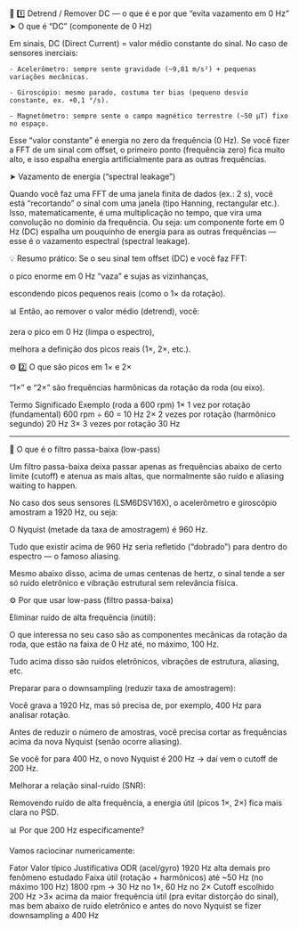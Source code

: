 🌊 1️⃣ Detrend / Remover DC — o que é e por que “evita vazamento em 0 Hz”
➤ O que é “DC” (componente de 0 Hz)

Em sinais, DC (Direct Current) = valor médio constante do sinal.
No caso de sensores inerciais:

    - Acelerômetro: sempre sente gravidade (~9,81 m/s²) + pequenas variações mecânicas.

    - Giroscópio: mesmo parado, costuma ter bias (pequeno desvio constante, ex. +0,1 °/s).

    - Magnetômetro: sempre sente o campo magnético terrestre (~50 µT) fixo no espaço.

Esse “valor constante” é energia no zero da frequência (0 Hz).
Se você fizer a FFT de um sinal com offset, o primeiro ponto (frequência zero) fica muito alto, e isso espalha energia artificialmente para as outras frequências.

➤ Vazamento de energia (“spectral leakage”)

Quando você faz uma FFT de uma janela finita de dados (ex.: 2 s), você está “recortando” o sinal com uma janela (tipo Hanning, rectangular etc.).
Isso, matematicamente, é uma multiplicação no tempo, que vira uma convolução no domínio da frequência.
Ou seja: um componente forte em 0 Hz (DC) espalha um pouquinho de energia para as outras frequências — esse é o vazamento espectral (spectral leakage).

💡 Resumo prático:
Se o seu sinal tem offset (DC) e você faz FFT:

o pico enorme em 0 Hz “vaza” e sujas as vizinhanças,

escondendo picos pequenos reais (como o 1× da rotação).

📊 Então, ao remover o valor médio (detrend), você:

zera o pico em 0 Hz (limpa o espectro),

melhora a definição dos picos reais (1×, 2×, etc.).

⚙️ 2️⃣ O que são picos em 1× e 2×

“1×” e “2×” são frequências harmônicas da rotação da roda (ou eixo).

Termo	Significado	Exemplo (roda a 600 rpm)
1×	1 vez por rotação (fundamental)	600 rpm ÷ 60 = 10 Hz
2×	2 vezes por rotação (harmônico segundo)	20 Hz
3×	3 vezes por rotação	30 Hz

----------------------------------------------------------------------------------------------------------------
🎯 O que é o filtro passa-baixa (low-pass)

Um filtro passa-baixa deixa passar apenas as frequências abaixo de certo limite (cutoff)
e atenua as mais altas, que normalmente são ruído e aliasing waiting to happen.

No caso dos seus sensores (LSM6DSV16X), o acelerômetro e giroscópio amostram a 1920 Hz, ou seja:

O Nyquist (metade da taxa de amostragem) é 960 Hz.

Tudo que existir acima de 960 Hz seria refletido (“dobrado”) para dentro do espectro — o famoso aliasing.

Mesmo abaixo disso, acima de umas centenas de hertz, o sinal tende a ser só ruído eletrônico e vibração estrutural sem relevância física.

⚙️ Por que usar low-pass (filtro passa-baixa)

Eliminar ruído de alta frequência (inútil):

O que interessa no seu caso são as componentes mecânicas da rotação da roda,
que estão na faixa de 0 Hz até, no máximo, 100 Hz.

Tudo acima disso são ruídos eletrônicos, vibrações de estrutura, aliasing, etc.

Preparar para o downsampling (reduzir taxa de amostragem):

Você grava a 1920 Hz, mas só precisa de, por exemplo, 400 Hz para analisar rotação.

Antes de reduzir o número de amostras, você precisa cortar as frequências acima da nova Nyquist (senão ocorre aliasing).

Se você for para 400 Hz, o novo Nyquist é 200 Hz → daí vem o cutoff de 200 Hz.

Melhorar a relação sinal-ruído (SNR):

Removendo ruído de alta frequência, a energia útil (picos 1×, 2×) fica mais clara no PSD.

📊 Por que 200 Hz especificamente?

Vamos raciocinar numericamente:

Fator	Valor típico	Justificativa
ODR (acel/gyro)	1920 Hz	alta demais pro fenômeno estudado
Faixa útil (rotação + harmônicos)	até ~50 Hz (no máximo 100 Hz)	1800 rpm → 30 Hz no 1×, 60 Hz no 2×
Cutoff escolhido	200 Hz	>3× acima da maior frequência útil (pra evitar distorção do sinal), mas bem abaixo de ruído eletrônico e antes do novo Nyquist se fizer downsampling a 400 Hz